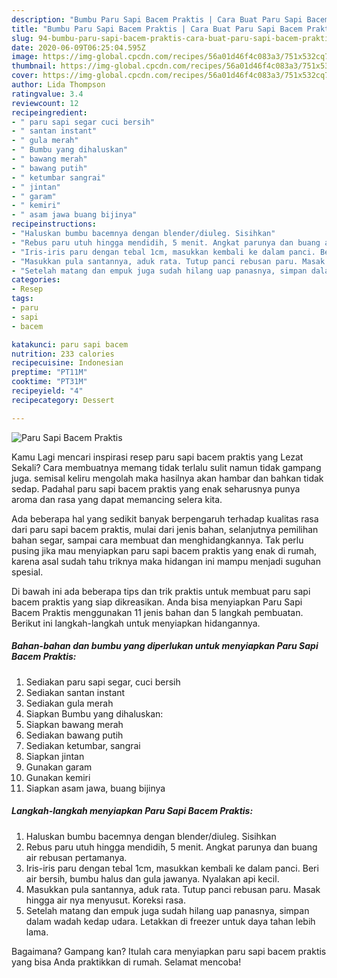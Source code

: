 ```yaml
---
description: "Bumbu Paru Sapi Bacem Praktis | Cara Buat Paru Sapi Bacem Praktis Yang Bikin Ngiler"
title: "Bumbu Paru Sapi Bacem Praktis | Cara Buat Paru Sapi Bacem Praktis Yang Bikin Ngiler"
slug: 94-bumbu-paru-sapi-bacem-praktis-cara-buat-paru-sapi-bacem-praktis-yang-bikin-ngiler
date: 2020-06-09T06:25:04.595Z
image: https://img-global.cpcdn.com/recipes/56a01d46f4c083a3/751x532cq70/paru-sapi-bacem-praktis-foto-resep-utama.jpg
thumbnail: https://img-global.cpcdn.com/recipes/56a01d46f4c083a3/751x532cq70/paru-sapi-bacem-praktis-foto-resep-utama.jpg
cover: https://img-global.cpcdn.com/recipes/56a01d46f4c083a3/751x532cq70/paru-sapi-bacem-praktis-foto-resep-utama.jpg
author: Lida Thompson
ratingvalue: 3.4
reviewcount: 12
recipeingredient:
- " paru sapi segar cuci bersih"
- " santan instant"
- " gula merah"
- " Bumbu yang dihaluskan"
- " bawang merah"
- " bawang putih"
- " ketumbar sangrai"
- " jintan"
- " garam"
- " kemiri"
- " asam jawa buang bijinya"
recipeinstructions:
- "Haluskan bumbu bacemnya dengan blender/diuleg. Sisihkan"
- "Rebus paru utuh hingga mendidih, 5 menit. Angkat parunya dan buang air rebusan pertamanya."
- "Iris-iris paru dengan tebal 1cm, masukkan kembali ke dalam panci. Beri air bersih, bumbu halus dan gula jawanya. Nyalakan api kecil."
- "Masukkan pula santannya, aduk rata. Tutup panci rebusan paru. Masak hingga air nya menyusut. Koreksi rasa."
- "Setelah matang dan empuk juga sudah hilang uap panasnya, simpan dalam wadah kedap udara. Letakkan di freezer untuk daya tahan lebih lama."
categories:
- Resep
tags:
- paru
- sapi
- bacem

katakunci: paru sapi bacem 
nutrition: 233 calories
recipecuisine: Indonesian
preptime: "PT11M"
cooktime: "PT31M"
recipeyield: "4"
recipecategory: Dessert

---
```



![Paru Sapi Bacem Praktis](https://img-global.cpcdn.com/recipes/56a01d46f4c083a3/751x532cq70/paru-sapi-bacem-praktis-foto-resep-utama.jpg)

Kamu Lagi mencari inspirasi resep paru sapi bacem praktis yang Lezat Sekali? Cara membuatnya memang tidak terlalu sulit namun tidak gampang juga. semisal keliru mengolah maka hasilnya akan hambar dan bahkan tidak sedap. Padahal paru sapi bacem praktis yang enak seharusnya punya aroma dan rasa yang dapat memancing selera kita.

Ada beberapa hal yang sedikit banyak berpengaruh terhadap kualitas rasa dari paru sapi bacem praktis, mulai dari jenis bahan, selanjutnya pemilihan bahan segar, sampai cara membuat dan menghidangkannya. Tak perlu pusing jika mau menyiapkan paru sapi bacem praktis yang enak di rumah, karena asal sudah tahu triknya maka hidangan ini mampu menjadi suguhan spesial.




Di bawah ini ada beberapa tips dan trik praktis untuk membuat paru sapi bacem praktis yang siap dikreasikan. Anda bisa menyiapkan Paru Sapi Bacem Praktis menggunakan 11 jenis bahan dan 5 langkah pembuatan. Berikut ini langkah-langkah untuk menyiapkan hidangannya.

<!--inarticleads1-->

##### Bahan-bahan dan bumbu yang diperlukan untuk menyiapkan Paru Sapi Bacem Praktis:

1. Sediakan  paru sapi segar, cuci bersih
1. Sediakan  santan instant
1. Sediakan  gula merah
1. Siapkan  Bumbu yang dihaluskan:
1. Siapkan  bawang merah
1. Sediakan  bawang putih
1. Sediakan  ketumbar, sangrai
1. Siapkan  jintan
1. Gunakan  garam
1. Gunakan  kemiri
1. Siapkan  asam jawa, buang bijinya




<!--inarticleads2-->

##### Langkah-langkah menyiapkan Paru Sapi Bacem Praktis:

1. Haluskan bumbu bacemnya dengan blender/diuleg. Sisihkan
1. Rebus paru utuh hingga mendidih, 5 menit. Angkat parunya dan buang air rebusan pertamanya.
1. Iris-iris paru dengan tebal 1cm, masukkan kembali ke dalam panci. Beri air bersih, bumbu halus dan gula jawanya. Nyalakan api kecil.
1. Masukkan pula santannya, aduk rata. Tutup panci rebusan paru. Masak hingga air nya menyusut. Koreksi rasa.
1. Setelah matang dan empuk juga sudah hilang uap panasnya, simpan dalam wadah kedap udara. Letakkan di freezer untuk daya tahan lebih lama.




Bagaimana? Gampang kan? Itulah cara menyiapkan paru sapi bacem praktis yang bisa Anda praktikkan di rumah. Selamat mencoba!
